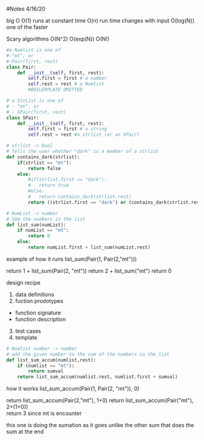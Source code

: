 #Notes 4/16/20

big O 
O(1) runs at constant time
O(n) run time changes with input
O(log(N)) one of the faster

Scary algorithms
O(N^2)
O(exp(N))
O(N!)

```python
#a Numlist is one of 
#-"mt", or
#-Pair(first, rest)
class Pair:
    def __init__(self, first, rest):
        self.first = first # a number
        self.rest = rest # a Numlist
        #BOILERPLATE OMITTED

# a StrList is one of
# - "mt", or
# - SPair(first, rest)
class SPair:
    def __init__(self, first, rest):
        self.first = first # a string
        self.rest = rest #a strlist (or an SPair)

# strlist -> bool
# Tells the user whether "dark" is a member of a strlist
def contains_dark(strlist):
    if(strlist == "mt"):
        return false
    else:
        #if(strlist.first == "dark"):
        #   return true
        #else:
        #   return contains_dark(strlist.rest)
        return ((strlist.first == "dark") or (contains_dark(strlist.rest)))

# NumList -> number
# SUm the numbers in the list
def list_sum(numList):
    if numList == "mt":
        return 0 
    else:
        return numList.first + list_sum(numList.rest)
```

example of how it runs 
list_sum(Pair(1, Pair(2,"mt")))

return 1 + list_sum(Pair(2, "mt"))
         return 2 + list_sum("mt")
                    return 0 
                    
design recipe
1. data definitions 
2. fuction prodotypes
 - function signature
 - function description
3. test cases
4. template

                    
```python
# Numlist number -> number
# add the given number to the sum of the numbers in the list
def list_sum_accum(numlist,rest):
    if (numlist == "mt"):
        return sumval
    return list_sum_accum(numlist.rest, numlist.first + sumval)
```                    

how it works
list_sum_accum(Pair(1, Pair(2, "mt")), 0)

return list_sum_accum(Pair(2,"mt"), 1+0)
return list_sum_accum(Pair("mt"), 2+(1+0))                    
return 3      since mt is encounter 

this one is doing the sumation as it goes unlike the other sum that does the sum at the end
